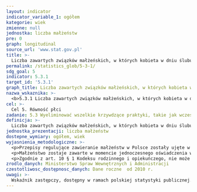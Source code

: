 ```yaml
---
layout: indicator
indicator_variable_1: ogółem
kategorie: wiek
zmienne: null
jednostka: liczba małżeństw
pre: 0
graph: longitudinal
source_url: 'www.stat.gov.pl'
title: >-
  Liczba zawartych związków małżeńskich, w których kobieta w dniu ślubu nie miała ukończonych 18 lat
permalink: /statistics_glob/5-3-1/
sdg_goal: 5
indicator: 5.3.1
target_id: '5.3.1'
graph_title: Liczba zawartych związków małżeńskich, w których kobieta w dniu ślubu nie miała ukończonych 18 lat
nazwa_wskaznika: >-
  <b>5.3.1 Liczba zawartych związków małżeńskich, w których kobieta w dniu ślubu nie miała ukończonych 18 lat</b>
cel: >-
  Cel 5. Równość płci
zadanie: 5.3 Wyeliminować wszelkie krzywdzące praktyki, takie jak wczesne i przymusowe małżeństwa, małżeństwa dzieci, a także okaleczanie żeńskich narządów płciowych
definicja: >-
  Liczba zawartych związków małżeńskich, w których kobieta w dniu ślubu miała ukończone 16 lub 17 lat.
jednostka_prezentacji: liczba małżeństw
dostepne_wymiary: ogółem, wiek
wyjasnienia_metodologiczne: >-
  <p>Przepisy regulujące zawieranie małżeństw w Polsce zostały ujęte w Ustawie z dnia 25 lutego 1964 r. - <b>Kodeks rodzinny i opiekuńczy </b>(Dz.U. 2012 poz. 788).</p>
  <p>Małżeństwo zostaje zawarte w momencie jednoczesnego oświadczenia woli wstąpienia w związek małżeński przez mężczyznę i kobietę. Oświadczenie to musi zostać złożone w obecności kierownika urzędu stanu cywilnego bądź duchownego, w przypadku gdy kobieta i mężczyzna zawierający związek małżeński, podlegający prawu wewnętrznemu wybranego związku wyznaniowego, oświadczą wolę jednoczesnego zawarcia małżeństwa cywilnego, a kierownik urzędu stanu cywilnego sporządzi następnie akt małżeństwa.</p>
  <p>Zgodnie z art. 10 § 1 Kodeksu rodzinnego i opiekuńczego, nie może zawrzeć małżeństwa osoba <b>nie mająca ukończonych osiemnastu lat</b>. Z ważnych powodów sąd opiekuńczy może jednak zezwolić na zawarcie małżeństwa kobiecie, która ukończyła lat szesnaście, a z okoliczności wynika, że zawarcie małżeństwa będzie zgodne z dobrem założonej rodziny.</p>
zrodlo_danych: Ministerstwo Spraw Wewnętrznych i Administracji
czestotliwosc_dostępnosc_danych: Dane roczne  od 2010 r.
uwagi: >-
  Wskaźnik zastępczy, dostępny w ramach polskiej statystyki publicznej. Wskaźnikiem zasadniczym, przyjętym przez ONZ, monitorującym cel 5.3 Agendy 2030, jest wskaźnik 5.3.1 Odsetek kobiet w wieku 20-24 lata, które zawarły związek małżeński przed 15. i przed 18. rokiem życia.
---
```

